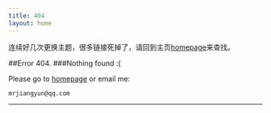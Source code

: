 ```yaml
---
title: 404
layout: home
---
```


连续好几次更换主题，很多链接死掉了，请回到主页[homepage](/)来查找。


##Error 404. 
###Nothing found :( 

Please go to [homepage](/) or email me:

    mrjiangyun@qq.com

---